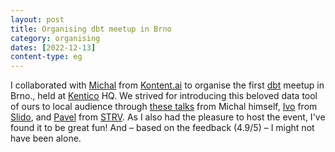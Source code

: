 ```yaml
---
layout: post
title: Organising dbt meetup in Brno
category: organising
dates: [2022-12-13]
content-type: eg
---
```


I collaborated with [Michal](https://www.linkedin.com/in/dubravcik) from [Kontent.ai](https://kontent.ai/) to organise the first [dbt](https://www.getdbt.com/) meetup in Brno., held at [Kentico](https://www.kentico.com/) HQ. We strived for introducing this beloved data tool of ours to local audience through [these talks](https://docs.google.com/presentation/d/1XZS-x6uIiNbAKBOUHOGq-c8pg7Q-uYYh2FbHIMqeSus/edit?usp=sharing) from Michal himself, [Ivo](https://www.linkedin.com/in/ivan-steiner) from [Slido](https://www.slido.com/), and [Pavel](https://www.linkedin.com/in/jezekpavel) from [STRV](https://www.strv.com/). As I also had the pleasure to host the event, I've found it to be great fun! And – based on the feedback (4.9/5) – I might not have been alone.